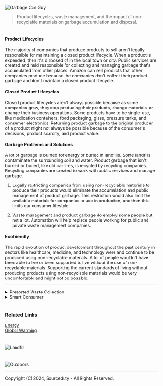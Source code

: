 ![Garbage Can Guy](https://github.com/sourceduty/Garbage/assets/123030236/1941d768-c7af-4707-bc57-32808957fd7c)

> Product lifecycles, waste management, and the impact of non-recyclable materials on garbage accumulation and disposal.

#
#### Product Lifecycles

The majority of companies that produce products to sell aren't legally responsible for maintaining a closed product lifecycle. When a product is expended, then it's disposed of in the local town or city. Public services are created and held responsible for collecting and managing garbage that's accumulated from other places. Amazon can sell products that other companies produce because the companies don't collect their product garbage and don't maintain a closed product lifecycle.

#### Closed Product Lifecycles

Closed product lifecycles aren't always possible because as some companies grow, they stop producing their products, change materials, or change their business operations. Some products have to be single-use, like medication containers, food packaging, glass, pressure tanks, and consumer electronics. Returning product garbage to the original producer of a product might not always be possible because of the consumer's decisions, product scarcity, and product value.

#### Garbage Problems and Solutions

A lot of garbage is burned for energy or buried in landfills. Some landfills contaminate the surrounding soil and water. Product garbage that isn't burned or buried, like old car tires, is recycled by recycling companies. Recycling companies are created to work with public services and manage garbage.

1. Legally restricting companies from using non-recyclable materials to produce their products would eliminate the accumulation and public management of product garbage. This restriction would also limit the available materials for companies to use in production, and then this limits our consumer lifestyle.

2. Waste management and product garbage do employ some people but not a lot. Automation will help replace people working for public and private waste management companies.

#### Ecofriendly

The rapid evolution of product development throughout the past century in sectors like healthcare, medicine, and technology were and continue to be produced using non-recyclable materials. A lot of people wouldn't have been able to live or been supported to live without the use of non-recyclable materials. Supporting the current standards of living without producing products using non-recyclable materials would be very uncomfortable and might not be possible.

***

<details><summary>Presorted Waste Collection</summary>
<br>

### Presorted Waste Collection

![Presorting Garbage](https://github.com/sourceduty/Garbage/assets/123030236/fdabac69-29cd-4d2f-8ef9-eb5a9c415129)

Mattiussi Ecologia is a pioneering environmental consultancy firm renowned for its innovative solutions in sustainable development and waste management. With a commitment to preserving the planet's resources, Mattiussi Ecologia employs cutting-edge technologies and expertise to advise businesses and governments on eco-friendly practices, waste reduction strategies, and renewable energy solutions. Their holistic approach encompasses everything from waste sorting systems to green building designs, helping clients minimize their environmental footprint while maximizing efficiency and profitability.

[CREATable RESOURCES – NEXT40 edition](https://www.mattiussiecologia.com/en/news/creatable-resources-contest-next40-edition) is a challenge to envisage the next 40 years of presorted waste collection within the broader concept of a circular economy. The CREATable RESOURCES CONTEST – NEXT40 edition is a prestigious competition aimed at fostering innovation and entrepreneurship in the sustainable materials sector. Organized by NEXT40, a leading platform for promoting sustainable development and social responsibility, this contest invites startups and researchers to showcase their groundbreaking ideas and projects that contribute to the creation of renewable resources and eco-friendly materials. By providing a platform for collaboration and recognition, the contest drives forward-thinking initiatives that have the potential to revolutionize industries and pave the way for a more sustainable future.

#### Garbage Presorting Machine

*"Within this context, Mattiussi Ecologia is asking young eco-friendly designers to envisage the future of presorting household waste in the home, in order to improve its perception among residents and their
propensity to do it, as well as support its effectiveness. Imagining the home of the future, with sustainability and technology in settings where space is increasingly limited, the aim is to design a new product for home living able to combine design, functionality and sustainability as well as digital technology."*

Mattiussi Ecologia is basically seeking innovative designers to envision a garbage sorting machine for households, aiming to enhance waste sorting habits and efficiency while considering limited space and technological advancements. The goal is to create a product that merges design, functionality, sustainability, and digital technology, making waste sorting easier and more appealing for residents in future homes.

#### Garbage Presorting Difficulties

Presorting garbage for curbside collection presents a formidable challenge for both everyday individuals and businesses, adding an extra task to their already demanding routines. This additional responsibility demands time and effort from residents and employees alike, as they must carefully segregate various waste categories such as recyclables, organic matter, and hazardous materials. However, without the provision of sorted curbside garbage collection services, this task becomes even more burdensome. The lack of a segregated collection system not only complicates waste management but also imposes significant logistical and financial strains on households and businesses. Moreover, the absence of such services hampers environmental conservation efforts, as recyclable materials frequently end up in landfills, contributing to pollution and resource depletion. Therefore, the absence of sorted curbside garbage collection not only adds to the workload of everyday people and businesses but also impedes progress toward achieving sustainable waste management practices.

<br>
</details>

<details><summary>Smart Consumer</summary>
<br>

![Consumer](https://github.com/sourceduty/Garbage/assets/123030236/31b4ef03-e6af-400f-b836-14fbe84cbce2)

Changing how a product is consumed, like pouring a takeout coffee into an insulated mug, is very smart. Businesses and brands sell a lot of products to consumers that are created to be sold and disposed. Most businesses and brands aren't legally responsible for maintaining a closed product lifecycle which leaves the consumer and governments responsible for managing the garbage. This way of consuming isn't taught in schools or supported by consumer goods industries that have open product lifecycles.

✋ This section wasn't written or edited by AI.

<br>
</details>

#
### Related Links

[Energy](https://github.com/sourceduty/Energy)
<br>
[Global Warming](https://github.com/sourceduty/Global_Warming)

#

![Landfill](https://github.com/sourceduty/Garbage/assets/123030236/7fcff4e4-7328-4468-8cca-3b5875a524f2)

#

![Outdoors](https://github.com/user-attachments/assets/ea1fe0ce-d28c-4e8a-a5fc-49fcbebef49d)

***
Copyright (C) 2024, Sourceduty - All Rights Reserved.
